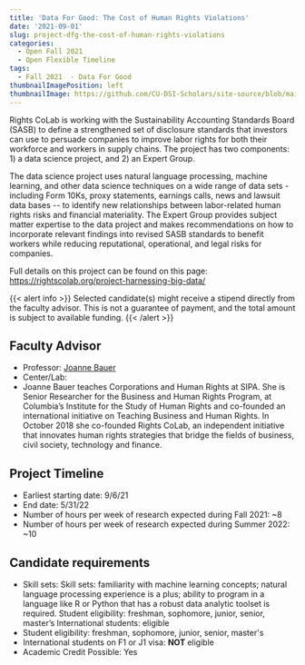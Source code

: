 ```yaml
---
title: 'Data For Good: The Cost of Human Rights Violations'
date: '2021-09-01'
slug: project-dfg-the-cost-of-human-rights-violations
categories:
  - Open Fall 2021 
  - Open Flexible Timeline
tags:
  - Fall 2021  - Data For Good
thumbnailImagePosition: left
thumbnailImage: https://github.com/CU-DSI-Scholars/site-source/blob/main/static/img/cost_human_rights_2.png?raw=true
---
```

Rights CoLab is working with the Sustainability Accounting Standards Board (SASB) to define a strengthened set of disclosure standards that investors can use to persuade companies to improve labor rights for both their workforce and workers in supply chains. The project has two components: 1) a data science project, and 2) an Expert Group. 

<!--more-->


The data science project uses natural language processing, machine learning, and other data science techniques on a wide range of data sets - including Form 10Ks, proxy statements, earnings calls, news and lawsuit data bases -- to identify new relationships between labor-related human rights risks and financial materiality. The Expert Group provides subject matter expertise to the data project and makes recommendations on how to incorporate relevant findings into revised SASB standards to benefit workers while reducing reputational, operational, and legal risks for companies. 

Full details on this project can be found on this page: https://rightscolab.org/project-harnessing-big-data/

{{< alert info >}}
Selected candidate(s) might receive a stipend directly from the faculty advisor. This is not a guarantee of payment, and the total amount is subject to available funding.
{{< /alert >}}

## Faculty Advisor
+ Professor: [Joanne Bauer](https://www.sipa.columbia.edu/faculty-research/faculty-directory/joanne-bauer)
+ Center/Lab: 
+ Joanne Bauer teaches Corporations and Human Rights at SIPA. She is Senior Researcher for the Business and Human Rights Program, at Columbia’s Institute for the Study of Human Rights and co-founded an international initiative on Teaching Business and Human Rights. In October 2018 she co-founded Rights CoLab, an independent initiative that innovates human rights strategies that bridge the fields of business, civil society, technology and finance.

## Project Timeline
+ Earliest starting date: 9/6/21
+ End date: 5/31/22
+ Number of hours per week of research expected during Fall 2021: ~8
+ Number of hours per week of research expected during Summer 2022: ~10

## Candidate requirements
+ Skill sets: 
  Skill sets: familiarity with machine learning concepts; natural language processing experience is a plus; ability to program in a language like R or Python that has a robust data analytic toolset is required.
  Student eligibility: freshman, sophomore, junior, senior, master’s
  International students: eligible
+ Student eligibility: freshman, sophomore, junior, senior, master's
+ International students on F1 or J1 visa: **NOT** eligible
+ Academic Credit Possible: Yes

